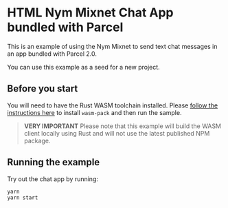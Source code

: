 # HTML Nym Mixnet Chat App bundled with Parcel

This is an example of using the Nym Mixnet to send text chat messages in an app bundled with Parcel 2.0.

You can use this example as a seed for a new project.

## Before you start

You will need to have the Rust WASM toolchain installed. Please [follow the instructions here](https://rustwasm.github.io/docs/book/game-of-life/setup.html)
to install `wasm-pack` and then run the sample.

> **VERY IMPORTANT** Please note that this example will build the WASM client locally using Rust and will not use the latest published NPM package.

## Running the example

Try out the chat app by running:

```
yarn
yarn start
```

